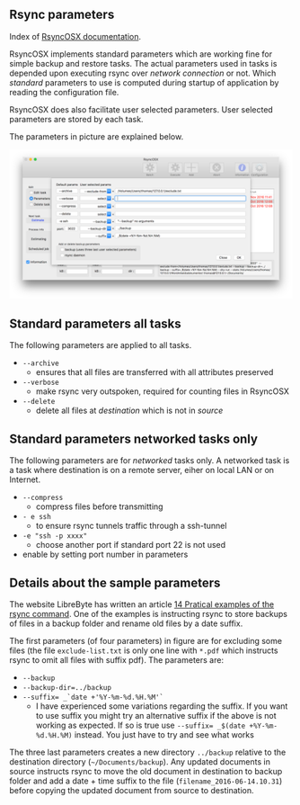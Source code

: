 ## Rsync parameters

Index of [RsyncOSX documentation](https://rsyncosx.github.io/Documentation/).
 
RsyncOSX implements standard parameters which are working fine for simple backup and restore tasks. The actual parameters used in tasks is depended upon executing rsync over _network connection_ or not. Which _standard_ parameters to use is computed during startup of application by reading the configuration file.

RsyncOSX does also facilitate user selected parameters. User selected parameters are stored by each task.

The parameters in picture are explained below.

![New configurations](screenshots/master/rsync/rsync4.png)


## Standard parameters all tasks

The following parameters are applied to all tasks.

- `--archive`
	- ensures that all files are transferred with all attributes preserved
- `--verbose`
	- make rsync very outspoken, required for counting files in RsyncOSX
- `--delete`
	- delete all files at _destination_ which is not in _source_

## Standard parameters networked tasks only

The following parameters are for _networked_ tasks only. A networked task is a task where destination is on a remote server, eiher on local LAN or on Internet.

- `--compress`
	- compress files before transmitting
- `- e ssh`
	- to ensure rsync tunnels traffic through a ssh-tunnel
- `-e "ssh -p xxxx"`
	- choose another port if standard port 22 is not used
- enable by setting port number in parameters

## Details about the sample parameters

The website LibreByte has written an article [14 Pratical examples of the rsync command](http://www.librebyte.net/en/gnulinux/14-practical-examples-of-the-rsync-command/). One of the examples is instructing rsync to store backups of files in a backup folder and rename old files by a date suffix.

The first parameters (of four parameters) in figure are for excluding some files (the file `exclude-list.txt` is only one line with `*.pdf` which instructs rsync to omit all files with suffix pdf).
The parameters are: 

- `--backup`
- `--backup-dir=../backup`
- <code>--suffix= _\`date +'%Y-%m-%d.%H.%M'`</code>
	- I have experienced some variations regarding the suffix. If you want to use suffix you might try an alternative suffix if the above is not working as expected. If so is true use `--suffix= _$(date +%Y-%m-%d.%H.%M)` instead. You just have to try and see what works

The three last parameters creates a new directory `../backup` relative to the destination directory (`~/Documents/backup`). Any updated documents in source instructs rsync to move the old document in destination to backup folder and add a date + time suffix to the file (`filename_2016-06-14.10.31`) before copying the updated document from source to destination.
